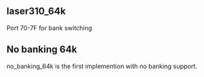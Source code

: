 ## laser310_64k

Port 70-7F for bank switching  
 
## No banking 64k

no_banking_64k is the first implemention with no banking support.  
